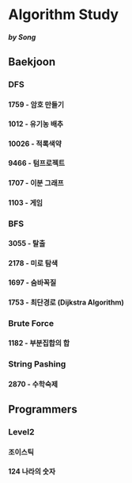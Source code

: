 Algorithm Study
=============
##### by Song
## Baekjoon
### DFS
#### 1759 - 암호 만들기
#### 1012 - 유기농 배추
#### 10026 - 적록색약
#### 9466 - 텀프로젝트
#### 1707 - 이분 그래프
#### 1103 - 게임
#### 
### BFS
#### 3055 - 탈출
#### 2178 - 미로 탐색
#### 1697 - 숨바꼭질
#### 1753 - 최단경로 (Dijkstra Algorithm)
####
### Brute Force
#### 1182 - 부분집합의 합
####
### String Pashing
#### 2870 - 수학숙제
##
## Programmers
### Level2
#### 조이스틱
#### 124 나라의 숫자
